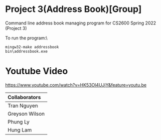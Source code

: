 # Project 3(Address Book)[Group] 
Command line address book managing program for CS2600 Spring 2022 (Project 3)


To run the program:\
```
mingw32-make addressbook
bin\addressbook.exe
```
# Youtube Video
https://www.youtube.com/watch?v=HK53Ol4UJjY&feature=youtu.be

| Collaborators |
| :------------ |
| Tran Nguyen   | 
| Greyson Wilson| 
| Phung Ly      | 
| Hung Lam      |
